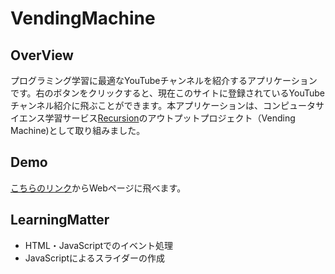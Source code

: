 # VendingMachine

## OverView
プログラミング学習に最適なYouTubeチャンネルを紹介するアプリケーションです。右のボタンをクリックすると、現在このサイトに登録されているYouTubeチャンネル紹介に飛ぶことができます。本アプリケーションは、コンピュータサイエンス学習サービス[Recursion](https://recursionist.io/)のアウトプットプロジェクト（Vending Machine)として取り組みました。

## Demo
[こちらのリンク](https://suuu0122.github.io/Vending-Machine/)からWebページに飛べます。

## LearningMatter
* HTML・JavaScriptでのイベント処理
* JavaScriptによるスライダーの作成
